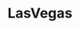 ---
title: LasVegas
crosslinks:
- vegaslocals
- magicTCG
- pussypassdenied
- vegastrees
- Tweaks4Cydia
- OldSchoolCool
- incest
---
